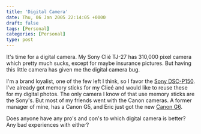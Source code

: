 ```yaml
---
title: 'Digital Camera'
date: Thu, 06 Jan 2005 22:14:05 +0000
draft: false
tags: [Personal]
categories: [Personal]
type: post
---
```


It's time for a digital camera. My Sony Clié TJ-27 has 310,000 pixel camera which pretty much sucks, except for maybe insurance pictures. But having this little camera has given me the digital camera bug.

I'm a brand loyalist, one of the few left I think, so I favor the [Sony DSC-P150](http://www.sonystyle.com/is-bin/INTERSHOP.enfinity/eCS/Store/en/-/USD/SY_DisplayProductInformation-Start?ProductSKU=DSCP150&Dept=dcc_DIDigitalCameras&CategoryName=dcc_DIDigitalCameras_Cyber-shotDigitalCameras#specs). I've already got memory sticks for my Clieé and would like to reuse these for my digital photos. The only camera I know of that use memory sticks are the Sony's. But most of my friends went with the Canon cameras. A former manager of mine, has a Canon G5, and Eric just got the new [Canon G6](http://consumer.usa.canon.com/ir/controller?act=ModelTechSpecsAct&fcategoryid=144&modelid=10463).

Does anyone have any pro's and con's to which digital camera is better? Any bad experiences with either?